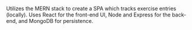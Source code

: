 Utilizes the MERN stack to create a SPA which tracks exercise entries (locally). Uses React for the front-end UI, Node and Express for the back-end, and MongoDB for persistence. 
